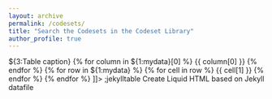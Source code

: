 ```yaml
---
layout: archive
permalink: /codesets/
title: "Search the Codesets in the Codeset Library"
author_profile: true
---
```

<!-- {% assign mydata=site.data.temp %}

<table>
    <caption>Table caption</caption>
    <thead>
    {% for column in mydata[0] %}
        <th>{{ column[0] }}</th>
    {% endfor %}
    </thead>
    <tbody>
    {% for row in mydata %}
        <tr>
        {% for cell in row %}
            <td>{{ cell[1] }}</td>
        {% endfor %}
        </tr>
    {% endfor %}
    </tbody>
</table> -->

<snippet>
    <content><![CDATA[
        {% assign ${1:mydata}=${2:site.data.temp} %}
        <table>
            <caption>${3:Table caption}</caption>
            <thead>
            {% for column in ${1:mydata}[0] %}
                <th>{{ column[0] }}</th>
            {% endfor %}
            </thead>
            <tbody>
            {% for row in ${1:mydata} %}
                <tr>
                {% for cell in row %}
                    <td>{{ cell[1] }}</td>
                {% endfor %}
                </tr>
            {% endfor %}
            </tbody>
        </table>
]]></content>
    <tabTrigger>;jekylltable</tabTrigger>
    <!-- Optional: Set a scope to limit where the snippet will trigger -->
    <!-- <scope>source.python</scope> -->
    <description>Create Liquid HTML based on Jekyll datafile</description>
</snippet>

<!-- <ul>
{% for member in site.data.temp %}
  <li>
  	  {{ temp.study_id }}
      {{ temp.,study_name }}
      {{ temp.codeset }}
  </li>
{% endfor %}
</ul> -->